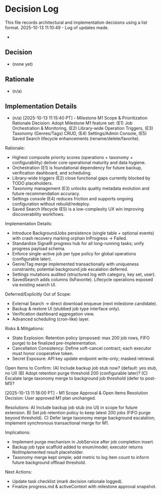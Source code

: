 # Decision Log

This file records architectural and implementation decisions using a list format.
2025-10-13 11:10:49 - Log of updates made.

*

## Decision

* (none yet)

## Rationale

* (n/a)

## Implementation Details

* (n/a)
[2025-10-13 11:15:40 PT] - Milestone M1 Scope & Prioritization Rationale
Decision:
Adopt Milestone M1 feature set: (E1) Job Orchestration & Monitoring, (E2) Library-wide Operation Triggers, (E3) Taxonomy (Genres/Tags) CRUD, (E4) Settings/Admin Console, (E5) Saved Search lifecycle enhancements (rename/delete/favorite).

Rationale:
- Highest composite priority scores (operations + taxonomy + configurability) deliver core operational maturity and data hygiene.
- Orchestration (E1) is foundational dependency for future backup, verification dashboard, and scheduling.
- Library-wide triggers (E2) close functional gaps currently blocked by TODO placeholders.
- Taxonomy management (E3) unlocks quality metadata evolution and future recommendation accuracy.
- Settings console (E4) reduces friction and supports ongoing configuration without rebuild/redeploy.
- Saved Search lifecycle (E5) is a low-complexity UX win improving discoverability workflows.

Implementation Details:
- Introduce BackgroundJobs persistence (single table + optional events) with crash recovery marking orphan InProgress -> Failed.
- Standardize SignalR progress hub for all long-running tasks; unify progress payload schema.
- Enforce single-active job per type policy for global operations (configurable later).
- Genre/Tag merge implemented transactionally with uniqueness constraints; potential background job escalation deferred.
- Settings mutations audited (structured log with category, key set, user).
- SavedSearch adds columns (IsFavorite). Lifecycle operations exposed via existing search UI.

Deferred/Explicitly Out of Scope:
- External Search -> direct download enqueue (next milestone candidate).
- Backup & restore UI (stubbed job type interface only).
- Verification dashboard aggregation view.
- Advanced scheduling (cron-like) layer.

Risks & Mitigations:
- State Explosion: Retention policy (proposed: max 200 job rows, FIFO purge) to be finalized pre-implementation.
- Cancellation Consistency: Define soft-cancel contract; each executor must honor cooperative token.
- Secret Exposure: API key update endpoint write-only; masked retrieval.

Open Items to Confirm:
(A) Include backup job stub now? (default: yes stub, no UI)
(B) Adopt retention purge threshold 200 (configurable later)?
(C) Escalate large taxonomy merge to background job threshold (defer to post-M1)?

[2025-10-13 11:18:00 PT] - M1 Scope Approval & Open Items Resolution
Decision:
User approved M1 plan unchanged.

Resolutions:
A) Include backup job stub (no UI) in scope for future extension.
B) Set job retention policy to keep latest 200 jobs (FIFO purge beyond threshold).
C) Defer large taxonomy merge background escalation; implement synchronous transactional merge for M1.

Implications:
- Implement purge mechanism in JobService after job completion insert.
- Backup job type scaffold added to enum/model; executor returns NotImplemented result placeholder.
- Taxonomy merge kept simple; add metric to log item count to inform future background offload threshold.

Next Actions:
- Update task checklist (mark decision rationale logged).
- Finalize progress.md & activeContext with milestone approval snapshot.
